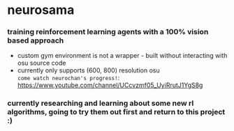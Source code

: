 # neurosama

### training reinforcement learning agents with a 100% vision based approach 
* custom gym environment is not a wrapper - built without interacting with osu source code
* currently only supports (600, 800) resolution osu\
```come watch neurochan's progress!```: https://www.youtube.com/channel/UCcvzmf05_UyiRrutJ1YgS8g

### currently researching and learning about some new rl algorithms, going to try them out first and return to this project :)
